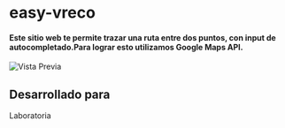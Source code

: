 # easy-vreco

#### Este sitio web te permite trazar una ruta entre dos puntos, con input de autocompletado.Para lograr esto utilizamos Google Maps API.

![Vista Previa](https://user-images.githubusercontent.com/30607043/37911160-a8ad5900-30e5-11e8-9ab0-33f5c461602a.png)

## Desarrollado para
Laboratoria